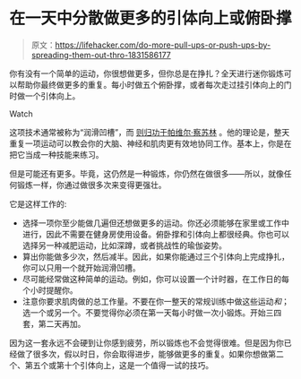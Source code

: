 # 在一天中分散做更多的引体向上或俯卧撑

> 原文：<https://lifehacker.com/do-more-pull-ups-or-push-ups-by-spreading-them-out-thro-1831586177>

你有没有一个简单的运动，你很想做更多，但你总是在挣扎？全天进行迷你锻炼可以帮助你最终做更多的重复。每小时做五个俯卧撑，或者每次走过挂引体向上的门时做一个引体向上。

Watch

这项技术通常被称为“润滑凹槽”，而 [则归功于帕维尔·察苏林](https://breakingmuscle.com/fitness/greasing-the-groove-how-to-make-it-work-for-you) 。他的理论是，整天重复一项运动可以教会你的大脑、神经和肌肉更有效地协同工作。基本上，你是在把它当成一种技能来练习。

但是可能还有更多。毕竟，这仍然是一种锻炼，你仍然在做很多——所以，就像任何锻炼一样，你通过做很多次来变得更强壮。

它是这样工作的:

*   选择一项你至少能做几遍但还想做更多的运动。你还必须能够在家里或工作中进行，因此不需要在健身房使用设备。俯卧撑和引体向上都很经典。你也可以选择另一种减肥运动，比如深蹲，或者挑战性的瑜伽姿势。
*   算出你能做多少次，然后减半。因此，如果你能通过三个引体向上完成挣扎，你可以只用一个就开始润滑凹槽。
*   尽可能经常做这种简单的运动。例如，你可以设置一个计时器，在工作日的每个小时提醒你。
*   注意你要求肌肉做的总工作量。不要在你一整天的常规训练中做这些运动*和*；选一个或另一个。不要觉得你必须在第一天每小时做一次小锻炼。开始三四套，第二天再加。

因为这一套永远不会硬到让你感到疲劳，所以锻炼也不会觉得很难。但是因为你已经做了很多次，假以时日，你会取得进步，能够做更多的重复。如果你想做第二个、第五个或第十个引体向上，这是一个值得一试的技巧。